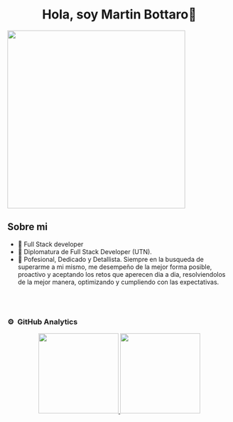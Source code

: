 <div align="center">
<h1 align="center">Hola, soy Martin Bottaro👋</h1>
</div>
<img  height="400vh"src="https://lh3.googleusercontent.com/OqMkE4t0ptbakZ9LrZL7Ju312Ey6JNg0DA0kB9P8QR1mZXjUzOzfU6gaPZsAfD8oko6TP41NQNWkplLazodAL1lrPJAUHg2nSZXusCHhuTspYoR_6-t56CRxw6q5fHwTiqYMlp-RDX1mRxtN5qC4Kc62KCfhI8idnCEtRH6KmnQrr_uYvNFrDiGuTUMbfWwcliohKs3UiR_YdCmaVNmkYXpDmlCt08W0Ld4w-yakh4hKc7XqTkrHqibgVDPPhUASXlzvHjc1AF3pW5bats9qVQqG4HikYWaGlMETL4RA10tt8C2ddS4d2Ebp24LjcRQmlV67mmZ12HmHFWBg3Cu9fI75P7cUpynOuatZk25UP788GmjH2lUGwlrssHM1nA8RzqgpgI4gMToW0ELna2gqRL9wxF_UDRF1j40zHoY8tEEgU_Rs9vIYXfhqu6mCj1w1JO_JWO-vPXnWh6ojcLClui4FPltMEfCIjKQuJuADryNvTZZIdiD6DcdX4_XotBsy0ahlqM1XFaHbxYQj2cQ0vh5FAldCU-q0J0ygiFL-K7CH5nbAEV4HKvtgskpniFy8bpCpQHXQWYjA8Qh9P-tlrJip6jverBje7gIAjaKfXLs_8MWY7wdpNc7c3KEdYUvKxUqRGElgvsyiS1i3o1WxKU0lMUCe11pInmqEmIX8rczCu_uPMcvn4JVucY6KR9reQzmm0tMeVSchFnODc4AfS2jCxZn5f5-pdHGguxfk5OJ2lslmUtEjNZA8XM134PlyzbkEgKvzuz9Qg6QsZW1HSnyAyM08LGGoizLi60dJhjQguPNNWjlY-b6kA7lmgRZODdJk7-_L4LxQ30viXML-wZ_kL4gua2zh2ixjtJoaEmru4LBJ_04WfTVmj42k8ZFhdkLLpGe9Lygm1vfAkzPGpkiyL90AwQ2eIeJeKKh4EtsMyElOVw=w940-h625-s-no?authuser=0">

## Sobre mi

- 📲 Full Stack developer
- 📗 Diplomatura de Full Stack Developer (UTN).
- 🧑 Pofesional, Dedicado y Detallista. Siempre en la busqueda de superarme a mi mismo, me desempeño de la mejor forma posible, proactivo y aceptando los retos que aperecen dia a dia, resolviendolos de la mejor manera, optimizando y cumpliendo con las expectativas.
<br>

</div>
                                                                                      

<br>

### ⚙️ &nbsp;GitHub Analytics

<p align="center">
  <a href="https://github.com/ArisGuimera">
  <img height="180em" src="https://github-readme-stats-eight-theta.vercel.app/api?username=martu344&show_icons=true&theme=algolia&include_all_commits=true&count_private=true"/>
  <img height="180em" src="https://github-readme-stats-eight-theta.vercel.app/api/top-langs/?username=martu344&layout=compact&langs_count=8&theme=algolia"/>
</a>
</p>
